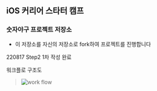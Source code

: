 ## iOS 커리어 스타터 캠프

### 숫자야구 프로젝트 저장소

- 이 저장소를 자신의 저장소로 fork하여 프로젝트를 진행합니다

220817 Step2 1차 작성 완료

워크플로 구조도
> ![work flow](https://user-images.githubusercontent.com/57447946/184871932-c4166fa5-4aac-418d-9b14-0eba5f499cbd.png)
